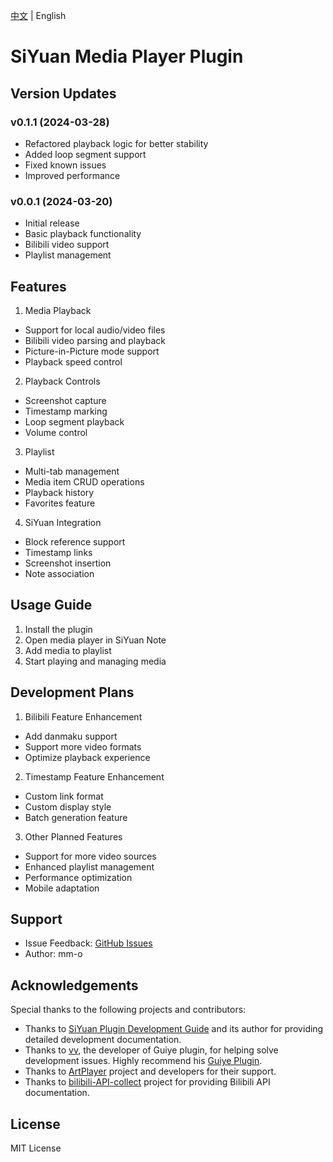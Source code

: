 [中文](README_zh_CN.md) | English
# SiYuan Media Player Plugin

## Version Updates

### v0.1.1 (2024-03-28)
- Refactored playback logic for better stability
- Added loop segment support
- Fixed known issues
- Improved performance

### v0.0.1 (2024-03-20)
- Initial release
- Basic playback functionality
- Bilibili video support
- Playlist management

## Features

1. Media Playback
- Support for local audio/video files
- Bilibili video parsing and playback
- Picture-in-Picture mode support
- Playback speed control

2. Playback Controls
- Screenshot capture
- Timestamp marking
- Loop segment playback
- Volume control

3. Playlist
- Multi-tab management
- Media item CRUD operations
- Playback history
- Favorites feature

4. SiYuan Integration
- Block reference support
- Timestamp links
- Screenshot insertion
- Note association

## Usage Guide

1. Install the plugin
2. Open media player in SiYuan Note
3. Add media to playlist
4. Start playing and managing media

## Development Plans

1. Bilibili Feature Enhancement
- Add danmaku support
- Support more video formats
- Optimize playback experience

2. Timestamp Feature Enhancement
- Custom link format
- Custom display style
- Batch generation feature

3. Other Planned Features
- Support for more video sources
- Enhanced playlist management
- Performance optimization
- Mobile adaptation

## Support

- Issue Feedback: [GitHub Issues](https://github.com/mm-o/siyuan-media-player/issues)
- Author: mm-o

## Acknowledgements

Special thanks to the following projects and contributors:

- Thanks to [SiYuan Plugin Development Guide](https://ld246.com/article/1723732790981#START-UP) and its author for providing detailed development documentation.
- Thanks to [vv](https://github.com/Wetoria), the developer of Guiye plugin, for helping solve development issues. Highly recommend his [Guiye Plugin](https://simplest-frontend.feishu.cn/docx/B3NndXHi7oLLXJxnxQmcczRsnse).
- Thanks to [ArtPlayer](https://artplayer.org/document/) project and developers for their support.
- Thanks to [bilibili-API-collect](https://socialsisteryi.github.io/bilibili-API-collect/) project for providing Bilibili API documentation.

## License

MIT License

